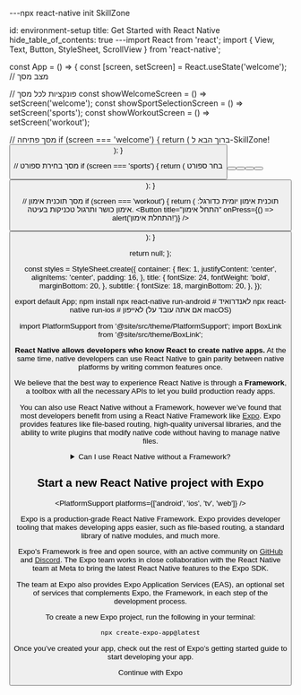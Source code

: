 ---npx react-native init SkillZone

id: environment-setup
title: Get Started with React Native
hide_table_of_contents: true
---import React from 'react';
import { View, Text, Button, StyleSheet, ScrollView } from 'react-native';

const App = () => {
  const [screen, setScreen] = React.useState('welcome'); // מצב מסך

  // פונקציות לכל מסך
  const showWelcomeScreen = () => setScreen('welcome');
  const showSportSelectionScreen = () => setScreen('sports');
  const showWorkoutScreen = () => setScreen('workout');

  // מסך פתיחה
  if (screen === 'welcome') {
    return (
      <View style={styles.container}>
        <Text style={styles.title}>ברוך הבא ל-SkillZone!</Text>
        <Button title="התחל לבחור ספורט" onPress={showSportSelectionScreen} />
      </View>
    );
  }

  // מסך בחירת ספורט
  if (screen === 'sports') {
    return (
      <View style={styles.container}>
        <Text style={styles.title}>בחר ספורט</Text>
        <Button title="כדורגל" onPress={showWorkoutScreen} />
        <Button title="כדורסל" onPress={showWorkoutScreen} />
        <Button title="טניס" onPress={showWorkoutScreen} />
        <Button title="שחייה" onPress={showWorkoutScreen} />
        <Button title="חזור" onPress={showWelcomeScreen} />
      </View>
    );
  }

  // מסך תוכנית אימון
  if (screen === 'workout') {
    return (
      <ScrollView style={styles.container}>
        <Text style={styles.title}>תוכנית אימון יומית</Text>
        <Text style={styles.subtitle}>כדורגל: אימון כושר ותרגול טכניקות בעיטה.</Text>
        <Button title="התחל אימון" onPress={() => alert('התחלת אימון!')} />
        <Button title="חזור לבחירת ספורט" onPress={showSportSelectionScreen} />
      </ScrollView>
    );
  }

  return null;
};

const styles = StyleSheet.create({
  container: {
    flex: 1,
    justifyContent: 'center',
    alignItems: 'center',
    padding: 16,
  },
  title: {
    fontSize: 24,
    fontWeight: 'bold',
    marginBottom: 20,
  },
  subtitle: {
    fontSize: 18,
    marginBottom: 20,
  },
});

export default App;
npm install
npx react-native run-android  # לאנדרואיד
npx react-native run-ios      # לאייפון (אם אתה עובד על macOS)


import PlatformSupport from '@site/src/theme/PlatformSupport';
import BoxLink from '@site/src/theme/BoxLink';

**React Native allows developers who know React to create native apps.** At the same time, native developers can use React Native to gain parity between native platforms by writing common features once.

We believe that the best way to experience React Native is through a **Framework**, a toolbox with all the necessary APIs to let you build production ready apps.

You can also use React Native without a Framework, however we’ve found that most developers benefit from using a React Native Framework like [Expo](https://expo.dev). Expo provides features like file-based routing, high-quality universal libraries, and the ability to write plugins that modify native code without having to manage native files.

<details>
<summary>Can I use React Native without a Framework?</summary>

Yes. You can use React Native without a Framework. **However, if you’re building a new app with React Native, we recommend using a Framework.**

In short, you’ll be able to spend time writing your app instead of writing an entire Framework yourself in addition to your app.

The React Native community has spent years refining approaches to navigation, accessing native APIs, dealing with native dependencies, and more. Most apps need these core features. A React Native Framework provides them from the start of your app.

Without a Framework, you’ll either have to write your own solutions to implement core features, or you’ll have to piece together a collection of pre-existing libraries to create a skeleton of a Framework. This takes real work, both when starting your app, then later when maintaining it.

If your app has unusual constraints that are not served well by a Framework, or you prefer to solve these problems yourself, you can make a React Native app without a Framework using Android Studio, Xcode. If you’re interested in this path, learn how to [set up your environment](set-up-your-environment) and how to [get started without a framework](getting-started-without-a-framework).

</details>

## Start a new React Native project with Expo

<PlatformSupport platforms={['android', 'ios', 'tv', 'web']} />

Expo is a production-grade React Native Framework. Expo provides developer tooling that makes developing apps easier, such as file-based routing, a standard library of native modules, and much more.

Expo's Framework is free and open source, with an active community on [GitHub](https://github.com/expo) and [Discord](https://chat.expo.dev). The Expo team works in close collaboration with the React Native team at Meta to bring the latest React Native features to the Expo SDK.

The team at Expo also provides Expo Application Services (EAS), an optional set of services that complements Expo, the Framework, in each step of the development process.

To create a new Expo project, run the following in your terminal:

```shell
npx create-expo-app@latest
```

Once you’ve created your app, check out the rest of Expo’s getting started guide to start developing your app.

<BoxLink href="https://docs.expo.dev/get-started/set-up-your-environment">Continue with Expo</BoxLink>
